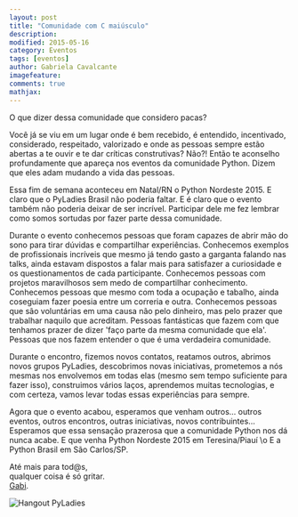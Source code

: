 ```yaml
---
layout: post
title: "Comunidade com C maiúsculo"
description: 
modified: 2015-05-16
category: Eventos
tags: [eventos]
author: Gabriela Cavalcante
imagefeature: 
comments: true
mathjax: 
---
```


O que dizer dessa comunidade que considero pacas? 


Você já se viu em um lugar onde é bem recebido, é entendido, incentivado, considerado, respeitado, valorizado e onde as pessoas sempre estão abertas a te ouvir e te dar críticas construtivas? Não?! Então te aconselho profundamente que apareça nos eventos da comunidade Python. Dizem que eles adam mudando a vida das pessoas.

Essa fim de semana aconteceu em Natal/RN o Python Nordeste 2015. E claro que o PyLadies Brasil não poderia faltar. E é claro que o evento também não poderia deixar de ser incrível. Participar dele me fez lembrar como somos sortudas por fazer parte dessa comunidade.

Durante o evento conhecemos pessoas que foram capazes de abrir mão do sono para tirar dúvidas e compartilhar experiências. Conhecemos exemplos de profissionais incríveis que mesmo já tendo gasto a garganta falando nas talks, ainda estavam dispostos a falar mais para satisfazer a curiosidade e os questionamentos de cada participante. Conhecemos pessoas com projetos maravilhosos sem medo de compartilhar conhecimento. Conhecemos pessoas que mesmo com toda a ocupação e tabalho, ainda coseguiam fazer poesia entre um correria e outra. Conhecemos pessoas que são voluntárias em uma causa não pelo dinheiro, mas pelo prazer que trabalhar naquilo que acreditam. Pessoas fantásticas que fazem com que tenhamos prazer de dizer 'faço parte da mesma comunidade que ela'. Pessoas que nos fazem entender o que é uma verdadeira comunidade.

Durante o encontro, fizemos novos contatos, reatamos outros, abrimos novos grupos PyLadies, descobrimos novas iniciativas, prometemos a nós mesmas nos envolvemos em todas elas (mesmo sem tempo suficiente para fazer isso), construimos vários laços, aprendemos muitas tecnologias, e com certeza, vamos levar todas essas experiências para sempre.

Agora que o evento acabou, esperamos que venham outros... outros eventos, outros encontros, outras iniciativas, novos contribuintes... Esperamos que essa sensação prazerosa que a comunidade Python nos dá nunca acabe. E que venha Python Nordeste 2015 em Teresina/Piauí \o E a Python Brasil em São Carlos/SP.

Até mais para tod@s, <br>
qualquer coisa é só gritar.<br>
[Gabi](http://i-am-gabi.github.io/).

![Hangout PyLadies]({{site.baseurl}}/images/pyne.jpg)

